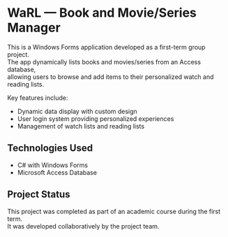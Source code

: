 # WaRL — Book and Movie/Series Manager

This is a Windows Forms application developed as a first-term group project.  
The app dynamically lists books and movies/series from an Access database,  
allowing users to browse and add items to their personalized watch and reading lists.

Key features include:

- Dynamic data display with custom design  
- User login system providing personalized experiences  
- Management of watch lists and reading lists

## Technologies Used

- C# with Windows Forms  
- Microsoft Access Database

## Project Status

This project was completed as part of an academic course during the first term.  
It was developed collaboratively by the project team.
